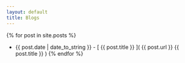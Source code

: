 ```yaml
---
layout: default
title: Blogs
---
```


{% for post in site.posts %}
* {{ post.date | date_to_string }} - [ {{ post.title }} ]( {{ post.url }} {{ post.title }} )
{% endfor %}